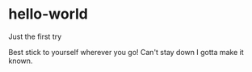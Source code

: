 # hello-world
Just the first try

Best stick to yourself wherever you go!
Can't stay down I gotta make it known.
